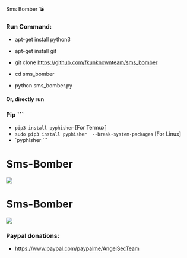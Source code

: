 Sms Bomber 💣

<h3> Run Command: </h3>

* apt-get install python3

* apt-get install git

* git clone https://github.com/fkunknownteam/sms_bomber

* cd sms_bomber

* python sms_bomber.py

#### Or, directly run
### Pip ```
 - `pip3 install pyphisher` [For Termux]
 - `sudo pip3 install pyphisher  --break-system-packages` [For Linux]
 - `pyphisher ```
# Sms-Bomber

<img src="https://github.com/fkunknownteam/sms_bomber/blob/main/IMG_20231015_225013.jpg">

# Sms-Bomber

<img src="https://github.com/fkunknownteam/sms_bomber/blob/main/IMG_20231015_225040.jpg">

<h3> Paypal donations: </h3>

* https://www.paypal.com/paypalme/AngelSecTeam
